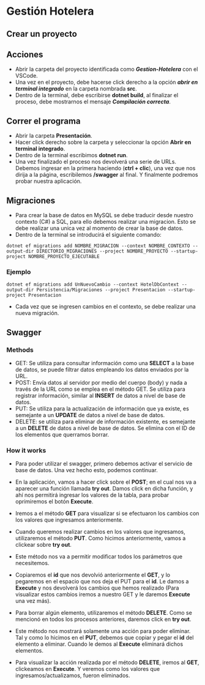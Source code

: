 # Gestión Hotelera

## Crear un proyecto 

## Acciones 
- Abrir la carpeta del proyecto identificada como _**Gestion-Hotelera**_ con el VSCode. 
- Una vez en el proyecto, debe hacerse click derecho a la opción _**abrir en terminal integrado**_ en la carpeta nombrada **src**. 
- Dentro de la terminal, debe escribirse **dotnet build**, al finalizar el proceso, debe mostrarnos el mensaje _**Compilación correcta**_. 

## Correr el programa
- Abrir la carpeta **Presentación**.
- Hacer click derecho sobre la carpeta y seleccionar la opción **Abrir en terminal integrado**. 
- Dentro de la terminal escribimos **dotnet run**. 
- Una vez finalizado el proceso nos devolverá una serie de URLs. Debemos ingresar en la primera haciendo (**ctrl + clic**), una vez que nos dirija a la página, escribilemos **/swagger** al final. Y finalmente podremos probar nuestra aplicación. 

## Migraciones 
- Para crear la base de datos en MySQL se debe traducir desde nuestro contexto (C#) a SQL, para ello debemos realizar una migracion. Esto se debe realizar una unica vez al momento de crear la base de datos.
- Dentro de la terminal se introducirá el siguiente comando: 

```
dotnet ef migrations add NOMBRE_MIGRACION --context NOMBRE_CONTEXTO --output-dir DIRECTORIO_MIGRACIONES --project NOMBRE_PROYECTO --startup-project NOMBRE_PROYECTO_EJECUTABLE
```
### Ejemplo 
```
dotnet ef migrations add UnNuevoCambio --context HotelDbContext --output-dir Persistencia/Migraciones --project Presentacion --startup-project Presentacion
```
- Cada vez que se ingresen cambios en el contexto, se debe realizar una nueva migración. 

## Swagger
### Methods 
- GET: Se utiliza para consultar información como una **SELECT** a la base de datos, se puede filtrar datos empleando los datos enviados por la URL.
- POST: Envía datos al servidor por medio del cuerpo (body) y nada a través de la URL como se emplea en el método GET. Se utiliza para registrar información, similar al **INSERT** de datos a nivel de base de datos.
- PUT: Se utiliza para la actualización de información que ya existe, es semejante a un **UPDATE** de datos a nivel de base de datos. 
- DELETE: se utiliza para eliminar de información existente, es semejante a un **DELETE** de datos a nivel de base de datos. Se elimina con el ID de los elementos que querramos borrar. 

### How it works   
- Para poder utilizar el swagger, primero debemos activar el servicio de base de datos. Una vez hecho esto, podemos continuar. 
- En la aplicación, vamos a hacer click sobre el **POST**; en el cual nos va a aparecer una función llamada **try out**. Damos click en dicha función, y ahí nos permitirá ingresar los valores de la tabla, para probar oprimiremos el botón **Execute**. 
- Iremos a el método **GET** para visualizar si se efectuaron los cambios con los valores que ingresamos anteriormente. 

- Cuando queremos realizar cambios en los valores que ingresamos, utilizaremos el método **PUT**. Como hicimos anteriormente, vamos a clickear sobre **try out**. 
- Este método nos va a permitir modificar todos los parámetros que necesitemos.
- Copiaremos el **id** que nos devolvió anteriormente el **GET**, y lo pegaremos en el espacio que nos deja el PUT para el **id**. Le damos a **Execute** y nos devolverá los cambios que hemos realizado (Para visualizar estos cambios iremos a nuestro GET y le daremos **Execute** una vez más). 

- Para borrar algún elemento, utilizaremos el método **DELETE**. Como se mencionó en todos los procesos anteriores, daremos click en **try out**. 
- Este método nos mostrará solamente una acción para poder eliminar. Tal y como lo hicimos en el **PUT**, debemos que copiar y pegar el **id** del elemento a eliminar.   Cuando le demos al **Execute** eliminará dichos elementos. 
- Para visualizar la acción realizada por el método **DELETE**, iremos al **GET**, clickeamos en **Execute**. Y veremos como los valores que ingresamos/actualizamos, fueron eliminados. 

